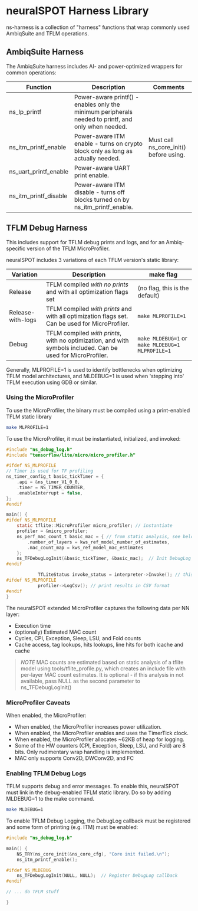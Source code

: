 # neuralSPOT Harness Library

ns-harness is a collection of "harness" functions that wrap commonly used AmbiqSuite and TFLM operations.



## AmbiqSuite Harness

The AmbiqSuite harness includes AI- and power-optimized wrappers for common operations:

| Function              | Description                                                  | Comments                               |
| --------------------- | ------------------------------------------------------------ | -------------------------------------- |
| ns_lp_printf          | Power-aware printf() - enables only the minimum peripherals needed to printf, and only when needed. |                                        |
| ns_itm_printf_enable  | Power-aware ITM enable - turns on crypto block only as long as actually needed. | Must call ns_core_init() before using. |
| ns_uart_printf_enable | Power-aware UART print enable.                               |                                        |
| ns_itm_printf_disable | Power-aware ITM disable - turns off blocks turned on by ns_itm_printf_enable. |                                        |

## TFLM Debug Harness

This includes support for TFLM debug prints and logs, and for an Ambiq-specific version of the TFLM MicroProfiler.

neuralSPOT includes 3 variations of each TFLM version's static library:

| Variation         | Description                                                  | make flag                                        |
| ----------------- | ------------------------------------------------------------ | ------------------------------------------------ |
| Release           | TFLM compiled _with no prints_ and with all optimization flags set | (no flag, this is the default)                   |
| Release-with-logs | TFLM compiled _with prints_ and with all optimization flags set. Can be used for MicroProfiler. | `make MLPROFILE=1`                               |
| Debug             | TFLM compiled _with prints_, with no optimization, and with symbols included. Can be used for MicroProfiler. | `make MLDEBUG=1` or `make MLDEBUG=1 MLPROFILE=1` |

Generally, MLPROFILE=1 is used to identify bottlenecks when optimizing TFLM model architectures, and MLDEBUG=1 is used when 'stepping into' TFLM execution using GDB or similar.

### Using the MicroProfiler

To use the MicroProfiler, the binary must be compiled using a print-enabled TFLM static library

```bash
make MLPROFILE=1
```

To use the MicroProfiler, it must be instantiated, initialized, and invoked:

```c
#include "ns_debug_log.h"
#include "tensorflow/lite/micro/micro_profiler.h"

#ifdef NS_MLPROFILE
// Timer is used for TF profiling
ns_timer_config_t basic_tickTimer = {
    .api = &ns_timer_V1_0_0,
    .timer = NS_TIMER_COUNTER,
    .enableInterrupt = false,
};
#endif

main() {
#ifdef NS_MLPROFILE
    static tflite::MicroProfiler micro_profiler; // instantiate
    profiler = &micro_profiler;
    ns_perf_mac_count_t basic_mac = { // from static analysis, see below
        .number_of_layers = kws_ref_model_number_of_estimates,
        .mac_count_map = kws_ref_model_mac_estimates
    };
    ns_TFDebugLogInit(&basic_tickTimer, &basic_mac);  // Init DebugLog and Profiler structs
#endif

            TfLiteStatus invoke_status = interpreter->Invoke(); // this is being profiled
#ifdef NS_MLPROFILE
            profiler->LogCsv(); // print results in CSV format
#endif
}
```

The neuralSPOT extended MicroProfiler captures the following data per NN layer:

- Execution time
- (optionally) Estimated MAC count
- Cycles, CPI, Exception, Sleep, LSU, and Fold counts
- Cache access, tag lookups, hits lookups, line hits for both icache and cache

> *NOTE* MAC counts are estimated based on static analysis of a tflite model using
> tools/tflite_profile.py, which creates an include file with per-layer MAC count
> estimates. It is optional - if this analysis in not available, pass NULL as the
> second parameter to ns_TFDebugLogInit()

### MicroProfiler Caveats

When enabled, the MicroProfiler:

- When enabled, the MicroProfiler increases power utilization.
- When enabled, the MicroProfiler enables and uses the TimerTick clock.
- When enabled, the MicroProfiler allocates ~62KB of heap for logging.
- Some of the HW counters (CPI, Exception, Sleep, LSU, and Fold) are 8 bits. Only rudimentary wrap handling is implemented.
- MAC only supports Conv2D, DWConv2D, and FC

### Enabling TFLM Debug Logs
TFLM supports debug and error messages. To enable this, neuralSPOT must link in the debug-enabled TFLM static library. Do so by adding MLDEBUG=1 to the make command.

```bash
make MLDEBUG=1
```

To enable TFLM Debug Logging, the DebugLog callback must be registered and some form of printing (e.g. ITM) must be enabled:

```c
#include "ns_debug_log.h"

main() {
    NS_TRY(ns_core_init(&ns_core_cfg), "Core init failed.\n");
    ns_itm_printf_enable();

#ifdef NS_MLDEBUG
    ns_TFDebugLogInit(NULL, NULL);  // Register DebugLog callback
#endif

// ... do TFLM stuff

}
```
